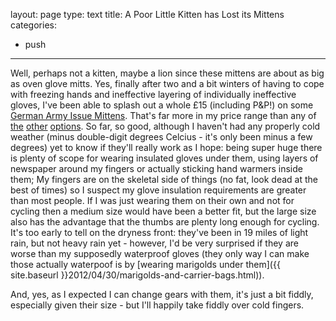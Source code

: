 layout: page
type: text
title: A Poor Little Kitten has Lost its Mittens
categories:
- push
---
Well, perhaps not a kitten, maybe a lion since these mittens are about as big as oven glove mitts. Yes, finally after two and a bit winters of having to cope with freezing hands and ineffective layering of individually ineffective gloves, I've been able to splash out a whole £15 (including P&P!) on some [German Army Issue Mittens](http://www.amazon.co.uk/GERMAN-ARMY-ISSUE-GORETEX-LINER/dp/B0041L0YIC/ref=sr_1_1?ie=UTF8&qid=1353235566&sr=8-1). That's far more in my price range than any of [the](http://www.sealskinz.com/index.php?main_page=product_info&cPath=2&products_id=43) [other](http://www.blazewear.com/heated-gloves/powermax-sports-glove-6.html) [options](http://www.wiggle.co.uk/craft-thermal-split-finger-bike-gloves/). So far, so good, although I haven't had any properly cold weather (minus double-digit degrees Celcius - it's only been minus a few degrees) yet to know if they'll really work as I hope: being super huge there is plenty of scope for wearing insulated gloves under them, using layers of newspaper around my fingers or actually sticking hand warmers inside them; My fingers are on the skeletal side of things (no fat, look dead at the best of times) so I suspect my glove insulation requirements are greater than most people. If I was just wearing them on their own and not for cycling then a medium size would have been a better fit, but the large size also has the advantage that the thumbs are plenty long enough for cycling. It's too early to tell on the dryness front: they've been in 19 miles of light rain, but not heavy rain yet - however, I'd be very surprised if they are worse than my supposedly waterproof gloves (they only way I can make those actually waterpoof is by [wearing marigolds under them]({{ site.baseurl }}2012/04/30/marigolds-and-carrier-bags.html)).

And, yes, as I expected I can change gears with them, it's just a bit fiddly, especially given their size - but I'll happily take fiddly over cold fingers.
